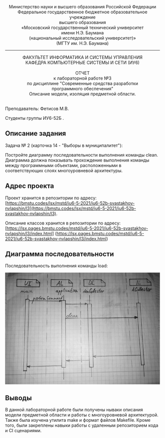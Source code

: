 <div align="center">
Министерство науки и высшего образования Российской Федерации <br />
Федеральное государственное бюджетное образовательное учреждение <br />
высшего образования <br />
«Московский государственный технический университет <br />
имени Н.Э. Баумана <br />
(национальный исследовательский университет)» <br />
(МГТУ им. Н.Э. Баумана)
</div>
<hr />
<div align="center">
ФАКУЛЬТЕТ ИНФОРМАТИКА И СИСТЕМЫ УПРАВЛЕНИЯ <br />
КАФЕДРА КОМПЬЮТЕРНЫЕ СИСТЕМЫ И СЕТИ (ИУ6)
</div>
<br />
<div align="center">
ОТЧЕТ <br />
к лабораторной работе №3 <br />
по дисциплине "Современные средства разработки <br />
программного обеспечения" <br />
Описание модели, изоляция предметной области.
</div>
<br />

Преподаватель: Фетисов М.В.

Студенты группы ИУ6-52Б .

## Описание задания

Задача № 2 (карточка 14 - "Выборы в муниципалитет"): 

Постройте диаграмму последовательности выполнения команды clean. Диаграмма должна показывать прохождение выполнения команды между программными объектами, расположенными в соответствующих слоях многоуровневой архитектуры.

## Адрес проекта

Проект хранится в репозитории по адресу: [https://bmstu.codes/lsx/mstd/iu6-5-2021/iu6-52b-svastakhov-nvlapshin/l3](https://bmstu.codes/lsx/mstd/iu6-5-2021/iu6-52b-svastakhov-nvlapshin/l3).

Описание классов хранится в репозитории по адресу: [https://lsx.pages.bmstu.codes/mstd/iu6-5-2021/iu6-52b-svastakhov-nvlapshin/l3/index.html] (https://lsx.pages.bmstu.codes/mstd/iu6-5-2021/iu6-52b-svastakhov-nvlapshin/l3/index.html)

## Диаграмма последовательности

Последовательность выполнения команды load:

![Последовательность выполнения команды load](doc/load.JPG)

## Выводы

В данной лабораторной работе были получены нываки описания модели предметной области и работы с многоуровневой архитектурой. Также была изучена утилита make и формат файлов Makefile. Кроме того, были закреплены навыки работы с удаленным репозиторием кода и CI сценариями.
